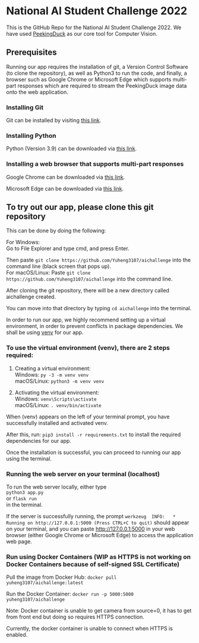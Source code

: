 # National AI Student Challenge 2022
This is the GitHub Repo for the National AI Student Challenge 2022. We have used [PeekingDuck](https://github.com/aisingapore/PeekingDuck) as our core tool for Computer Vision.

## Prerequisites
Running our app requires the installation of git, a Version Control Software (to clone the repository), as well as Python3 to run the code, and finally, a browser such as Google Chrome or Microsoft Edge which supports multi-part responses which are required to stream the PeekingDuck image data onto the web application.

### Installing Git  
Git can be installed by visiting [this link](https://git-scm.com/downloads).

### Installing Python
Python (Version 3.9) can be downloaded via [this link](https://www.python.org/downloads/).

### Installing a web browser that supports multi-part responses
Google Chrome can be downloaded via [this link](https://www.google.com/intl/en_sg/chrome/).

Microsoft Edge can be downloaded via [this link](https://www.microsoft.com/en-us/edge).

## To try out our app, please clone this git repository

This can be done by doing the following:

For Windows:  
Go to File Explorer and type cmd, and press Enter.  

Then paste ```git clone https://github.com/Yuheng3107/aichallenge``` into the command line (black screen that pops up).   
For macOS/Linux: Paste ```git clone https://github.com/Yuheng3107/aichallenge``` into the command line.

After cloning the git repository, there will be a new directory
called aichallenge created. 

You can move into that directory by typing ```cd aichallenge``` into the terminal.

In order to run our app, we highly recommend setting up a virtual environment, in order to prevent conflicts in package dependencies. We shall be using [venv](https://docs.python.org/3/library/venv.html) for our app.
### To use the virtual environment (venv), there are 2 steps required:

1. Creating a virtual environment:  
Windows: ```py -3 -m venv venv```  
macOS/Linux: ```python3 -m venv venv```

2. Activating the virtual environment:  
Windows: ```venv\Scripts\activate```  
macOS/Linux: ```. venv/bin/activate```

When (venv) appears on the left of your terminal prompt, you have successfully installed and activated venv.

After this, run:
```pip3 install -r requirements.txt```
 to install the required dependencies for our app.  

Once the installation is successful, you can proceed to running our app using the terminal.

### Running the web server on your terminal (localhost)
To run the web server locally, either type  
```python3 app.py```  
or
```flask run```  
in the terminal.

If the server is successfully running, the prompt
```werkzeug  INFO:   * Running on http://127.0.0.1:5000 (Press CTRL+C to quit)``` should appear on your terminal, and you can paste http://127.0.0.1:5000 in your web browser (either Google Chrome or Microsoft Edge) to access the application web page.

### Run using Docker Containers (WIP as HTTPS is not working on Docker Containers because of self-signed SSL Certificate)
Pull the image from Docker Hub:
```docker pull yuheng3107/aichallenge:latest```

Run the Docker Container:
```docker run -p 5000:5000 yuheng3107/aichallenge```

Note: Docker container is unable to get camera from source=0,
it has to get from front end but doing so requires HTTPS connection.

Currently, the docker container is unable to connect when HTTPS is enabled.

